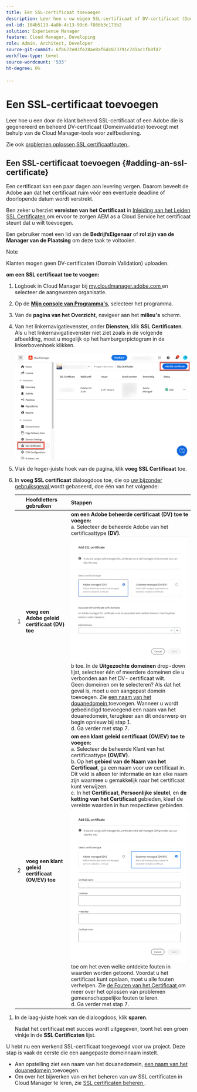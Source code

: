 ```yaml
---
title: Een SSL-certificaat toevoegen
description: Leer hoe u uw eigen SSL-certificaat of DV-certificaat (Domeinvalidatie) toevoegt met de Cloud Manager-tools voor zelfbediening.
exl-id: 104b5119-4a8b-4c13-99c6-f866b3c173b2
solution: Experience Manager
feature: Cloud Manager, Developing
role: Admin, Architect, Developer
source-git-commit: 6fb672e03fe28ae8af6dc873791c7d1ac1fb8fd7
workflow-type: tm+mt
source-wordcount: '533'
ht-degree: 0%

---
```



# Een SSL-certificaat toevoegen

Leer hoe u een door de klant beheerd SSL-certificaat of een Adobe die is gegenereerd en beheerd DV-certificaat (Domeinvalidatie) toevoegt met behulp van de Cloud Manager-tools voor zelfbediening.

Zie ook [ problemen oplossen SSL certificaatfouten ](/help/implementing/cloud-manager/managing-ssl-certifications/troubleshoot-ssl-cert.md).


## Een SSL-certificaat toevoegen {#adding-an-ssl-certificate}

Een certificaat kan een paar dagen aan levering vergen. Daarom beveelt de Adobe aan dat het certificaat ruim vóór een eventuele deadline of doorlopende datum wordt verstrekt.

Ben zeker u herziet **vereisten van het Certificaat** in [ Inleiding aan het Leiden SSL Certificaten ](/help/implementing/cloud-manager/managing-ssl-certifications/introduction.md#requirements) om ervoor te zorgen AEM as a Cloud Service het certificaat steunt dat u wilt toevoegen.

Een gebruiker moet een lid van de **BedrijfsEigenaar** of **rol zijn van de Manager van de Plaatsing** om deze taak te voltooien.

>[!NOTE]
>
>Klanten mogen geen DV-certificaten (Domain Validation) uploaden.

**om een SSL certificaat toe te voegen:**

1. Logboek in Cloud Manager bij [ my.cloudmanager.adobe.com ](https://my.cloudmanager.adobe.com/) en selecteer de aangewezen organisatie.

1. Op de **[Mijn console van Programma&#39;s](/help/implementing/cloud-manager/navigation.md#my-programs)**, selecteer het programma.

1. Van de **pagina van het Overzicht**, navigeer aan het **milieu&#39;s** scherm.

1. Van het linkernavigatievenster, onder **Diensten**, klik **SSL Certificaten**. Als u het linkernavigatievenster niet ziet zoals in de volgende afbeelding, moet u mogelijk op het hamburgerpictogram in de linkerbovenhoek klikken.

   ![ Toevoegend een SSL certificaat ](/help/implementing/cloud-manager/assets/ssl/ssl-cert-add.png)

1. Vlak de hoger-juiste hoek van de pagina, klik **voeg SSL Certificaat** toe.

1. In **voeg SSL certificaat** dialoogdoos toe, die op [ uw bijzonder gebruiksgeval ](/help/implementing/cloud-manager/managing-ssl-certifications/introduction.md) wordt gebaseerd, doe één van het volgende:

   | | Hoofdletters gebruiken | Stappen |
   | --- | --- | --- |
   | 1 | **voeg een Adobe geleid certificaat (DV) toe** | **om een Adobe beheerde certificaat (DV) toe te voegen:**<br> a. Selecteer de beheerde Adobe van het certificaattype **(DV)**.<br>![ voeg een DV- certificaat ](/help/implementing/cloud-manager/assets/ssl/add-dv-certificate.png)<br> b toe. In de **Uitgezochte domeinen** drop-down lijst, selecteer één of meerdere domeinen die u verbonden aan het DV- certificaat wilt.<br> Geen domeinen om te selecteren? Als dat het geval is, moet u een aangepast domein toevoegen. Zie [ een naam van het douanedomein ](/help/implementing/cloud-manager/custom-domain-names/add-custom-domain-name.md) toevoegen. Wanneer u wordt gebeëindigd toevoegend een naam van het douanedomein, terugkeer aan dit onderwerp en begin opnieuw bij stap 1.<br> d. Ga verder met stap 7. |
   | 2 | **voeg een klant geleid certificaat (OV/EV) toe** | **om een klant geleid certificaat (OV/EV) toe te voegen:**<br> a. Selecteer de beheerde Klant van het certificaattype **(OV/EV)**.<br> b. Op het **gebied van de Naam van het Certificaat**, ga een naam voor uw certificaat in. Dit veld is alleen ter informatie en kan elke naam zijn waarmee u gemakkelijk naar het certificaat kunt verwijzen.<br> c. In het **Certificaat**, **Persoonlijke sleutel**, en **de ketting van het Certificaat** gebieden, kleef de vereiste waarden in hun respectieve gebieden.<br>![ voeg SSL doos van de certificaatdialoog ](/help/implementing/cloud-manager/assets/ssl/ssl-cert-02.png)<br> toe om het even welke ontdekte fouten in waarden worden getoond. Voordat u het certificaat kunt opslaan, moet u alle fouten verhelpen. Zie [ de Fouten van het Certificaat ](#certificate-errors) om meer over het oplossen van problemen gemeenschappelijke fouten te leren.<br> d. Ga verder met stap 7. |

<!--
    **Add an SSL certificate:**
    1. Select the certificate type **Customer managed (OV/EV)**.
    1. In **Certificate name** field, enter a name for your certificate. This field is for informational purposes only and can be any name that helps you reference your certificate easily.
    1. In the **Certificate**, **Private key**, and **Certificate chain** fields, paste the required values into their respective fields.

        ![Add SSL certificate dialog box](/help/implementing/cloud-manager/assets/ssl/ssl-cert-02.png)
  
    Any detected errors in values are displayed. Before you can save your certificate, you must address all errors. See [Certificate errors](#certificate-errors) to learn more about troubleshooting common errors.

    **Add a DV certificate:**
    1. Select the certificate type **Adobe managed (DV)**.

        ![Adding a DC certificate](/help/implementing/cloud-manager/assets/ssl/add-dv-certificate.png)

    1. In the **Select domains** drop-down list, select one or more domains that you want associated with the DV certificate.

        No domains to select? If so, it means that you must add a custom domain. See [Add a custom domain](#add-custom-domain). When you are finished, resume the steps from the beginning again. -->

1. In de laag-juiste hoek van de dialoogdoos, klik **sparen**.

   Nadat het certificaat met succes wordt uitgegeven, toont het een groen vinkje in de **SSL Certificaten** lijst.

U hebt nu een werkend SSL-certificaat toegevoegd voor uw project. Deze stap is vaak de eerste die een aangepaste domeinnaam instelt.

* Aan opstelling ziet een naam van het douanedomein, [ een naam van het douanedomein ](/help/implementing/cloud-manager/custom-domain-names/add-custom-domain-name.md) toevoegen.
* Om over het bijwerken van en het beheren van uw SSL certificaten in Cloud Manager te leren, zie [ SSL certificaten beheren ](/help/implementing/cloud-manager/managing-ssl-certifications/managing-certificates.md).

<!--
### Add a custom domain {#add-custom-domain}

Before you can add an Adobe generated and managed Domain Validated (DV) certificate, you must first add a custom domain. The process for doing so is nearly the same as detailed in [Introduction to custom domain names](/help/implementing/cloud-manager/custom-domain-names/introduction.md) and [Add a custom domain name](/help/implementing/cloud-manager/custom-domain-names/add-custom-domain-name.md). However, that functionality is now slightly expanded, as described below.

1. When adding a custom domain name, in the **Verify domain** dialog box, select an **Adobe managed certificate**.

    ![Choose Adobe-managed](assets/verify-domain-dialog.png)

1. In the **Verify domain** dialog box, add a CNAME verification record to your DNS.

    ![Add CNAME entry](assets/verify-domain-dialog-adobe-managed.png)

1. After the domain is created, click the ellipsis button in the list of domains and select **Verify** to verify the domain.

    ![Verify domain](assets/verify-domain.png) 

1. Resume the task [Add a DV certificate](#adding-an-ssl-certificate). -->


